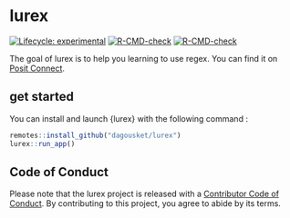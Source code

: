 
<!-- README.md is generated from README.Rmd. Please edit that file -->

# lurex

<!-- badges: start -->

[![Lifecycle:
experimental](https://img.shields.io/badge/lifecycle-experimental-orange.svg)](https://lifecycle.r-lib.org/articles/stages.html#experimental)
[![R-CMD-check](https://github.com/dagousket/lurex/actions/workflows/check-format-deploy.yaml/badge.svg)](https://github.com/dagousket/lurex/actions/workflows/check-format-deploy.yaml)
[![R-CMD-check](https://github.com/dagousket/lurex/actions/workflows/R-CMD-check.yaml/badge.svg)](https://github.com/dagousket/lurex/actions/workflows/R-CMD-check.yaml)
<!-- badges: end -->

The goal of lurex is to help you learning to use regex. You can find it
on [Posit Connect](https://connect.thinkr.fr/lurex/).

## get started

You can install and launch {lurex} with the following command :

``` r
remotes::install_github("dagousket/lurex")
lurex::run_app()
```

## Code of Conduct

Please note that the lurex project is released with a [Contributor Code
of
Conduct](https://contributor-covenant.org/version/2/1/CODE_OF_CONDUCT.html).
By contributing to this project, you agree to abide by its terms.
